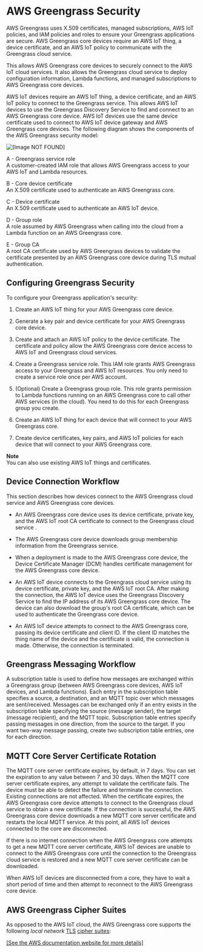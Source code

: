 # AWS Greengrass Security<a name="gg-sec"></a>

AWS Greengrass uses X\.509 certificates, managed subscriptions, AWS IoT policies, and IAM policies and roles to ensure your Greengrass applications are secure\. AWS Greengrass core devices require an AWS IoT thing, a device certificate, and an AWS IoT policy to communicate with the Greengrass cloud service\.

This allows AWS Greengrass core devices to securely connect to the AWS IoT cloud services\. It also allows the Greengrass cloud service to deploy configuration information, Lambda functions, and managed subscriptions to AWS Greengrass core devices\.

AWS IoT devices require an AWS IoT thing, a device certificate, and an AWS IoT policy to connect to the Greengrass service\. This allows AWS IoT devices to use the Greengrass Discovery Service to find and connect to an AWS Greengrass core device\. AWS IoT devices use the same device certificate used to connect to AWS IoT device gateway and AWS Greengrass core devices\. The following diagram shows the components of the AWS Greengrass security model:

![\[Image NOT FOUND\]](http://docs.aws.amazon.com/greengrass/latest/developerguide/images/gg-security.png)

A \- Greengrass service role  
A customer\-created IAM role that allows AWS Greengrass access to your AWS IoT and Lambda resources\.

B \- Core device certificate  
An X\.509 certificate used to authenticate an AWS Greengrass core\.

C \- Device certificate  
An X\.509 certificate used to authenticate an AWS IoT device\.

D \- Group role  
A role assumed by AWS Greengrass when calling into the cloud from a Lambda function on an AWS Greengrass core\.

E \- Group CA  
A root CA certificate used by AWS Greengrass devices to validate the certificate presented by an AWS Greengrass core device during TLS mutual authentication\.

## Configuring Greengrass Security<a name="gg-config-sec"></a>

To configure your Greengrass application's security:

1. Create an AWS IoT thing for your AWS Greengrass core device\.

1. Generate a key pair and device certificate for your AWS Greengrass core device\.

1. Create and attach an AWS IoT policy to the device certificate\. The certificate and policy allow the AWS Greengrass core device access to AWS IoT and Greengrass cloud services\.

1. Create a Greengrass service role\. This IAM role grants AWS Greengrass access to your Greengrass and AWS IoT resources\. You only need to create a service role once per AWS account\.

1. \(Optional\) Create a Greengrass group role\. This role grants permission to Lambda functions running on an AWS Greengrass core to call other AWS services \(in the cloud\)\. You need to do this for each Greengrass group you create\.

1. Create an AWS IoT thing for each device that will connect to your AWS Greengrass core\.

1. Create device certificates, key pairs, and AWS IoT policies for each device that will connect to your AWS Greengrass core\.

**Note**  
You can also use existing AWS IoT things and certificates\.

## Device Connection Workflow<a name="gg-sec-connection"></a>

This section describes how devices connect to the AWS Greengrass cloud service and AWS Greengrass core devices\.

+ An AWS Greengrass core device uses its device certificate, private key, and the AWS IoT root CA certificate to connect to the Greengrass cloud service \.

+ The AWS Greengrass core device downloads group membership information from the Greengrass service\.

+ When a deployment is made to the AWS Greengrass core device, the Device Certificate Manager \(DCM\) handles certificate management for the AWS Greengrass core device\.

+ An AWS IoT device connects to the Greengrass cloud service using its device certificate, private key, and the AWS IoT root CA\. After making the connection, the AWS IoT device uses the Greengrass Discovery Service to find the IP address of its AWS Greengrass core device\. The device can also download the group's root CA certificate, which can be used to authenticate the Greengrass core device\.

+ An AWS IoT device attempts to connect to the AWS Greengrass core, passing its device certificate and client ID\. If the client ID matches the thing name of the device and the certificate is valid, the connection is made\. Otherwise, the connection is terminated\. 

## Greengrass Messaging Workflow<a name="gg-msg-workflow"></a>

 A subscription table is used to define how messages are exchanged within a Greengrass group \(between AWS Greengrass core devices, AWS IoT devices, and Lambda functions\)\. Each entry in the subscription table specifies a source, a destination, and an MQTT topic over which messages are sent/received\. Messages can be exchanged only if an entry exists in the subscription table specifying the source \(message sender\), the target \(message recipient\), and the MQTT topic\. Subscription table entries specify passing messages in one direction, from the source to the target\. If you want two\-way message passing, create two subscription table entries, one for each direction\. 

## MQTT Core Server Certificate Rotation<a name="gg-cert-expire"></a>

The MQTT core server certificate expires, by default, in 7 days\. You can set the expiration to any value between 7 and 30 days\. When the MQTT core server certificate expires, any attempt to validate the certificate fails\. The device must be able to detect the failure and terminate the connection\. Existing connections are not affected\. When the certificate expires, the AWS Greengrass core device attempts to connect to the Greengrass cloud service to obtain a new certificate\. If the connection is successful, the AWS Greengrass core device downloads a new MQTT core server certificate and restarts the local MQTT service\. At this point, all AWS IoT devices connected to the core are disconnected\.

If there is no internet connection when the AWS Greengrass core attempts to get a new MQTT core server certificate, AWS IoT devices are unable to connect to the AWS Greengrass core until the connection to the Greengrass cloud service is restored and a new MQTT core server certificate can be downloaded\.

When AWS IoT devices are disconnected from a core, they have to wait a short period of time and then attempt to reconnect to the AWS Greengrass core device\. 

## AWS Greengrass Cipher Suites<a name="gg-cipher-suites"></a>

As opposed to the AWS IoT cloud, the AWS Greengrass core supports the following *local network* [TLS](https://en.wikipedia.org/wiki/Transport_Layer_Security) [cipher suites](https://en.wikipedia.org/wiki/Cipher_suite):

[\[See the AWS documentation website for more details\]](http://docs.aws.amazon.com/greengrass/latest/developerguide/gg-sec.html)